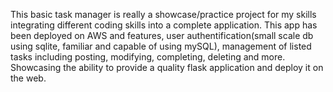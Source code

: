 This basic task manager is really a showcase/practice project for my skills integrating different coding skills into a complete application. 
This app has been deployed on AWS and features, user authentification(small scale db using sqlite, familiar and capable of using mySQL), management of listed tasks including posting, modifying, completing, deleting and more. Showcasing the ability to provide a quality flask application and deploy it on the web.
